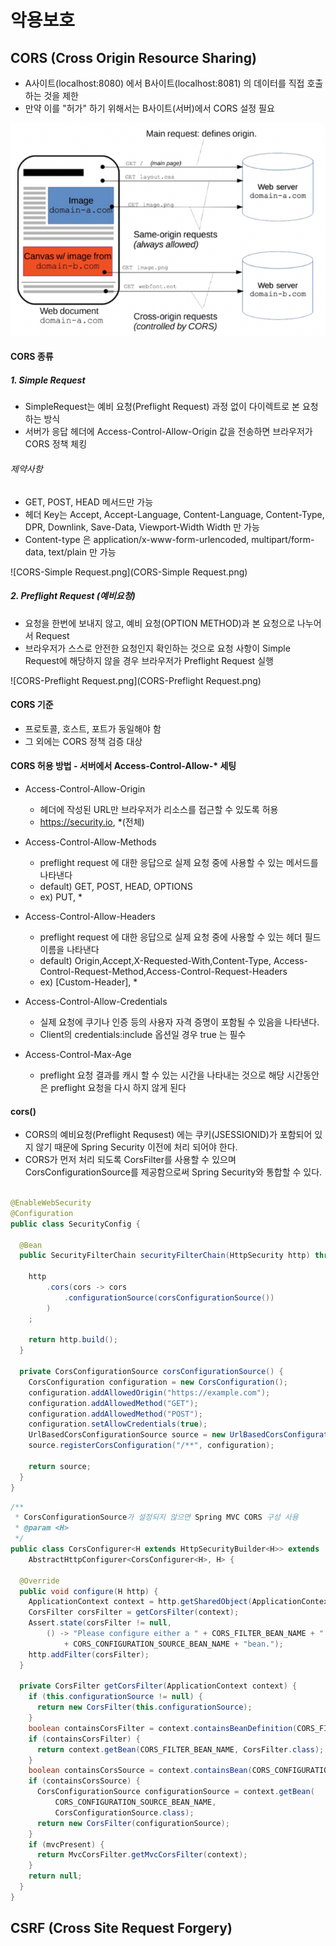 # 악용보호

## CORS (Cross Origin Resource Sharing)

- A사이트(localhost:8080) 에서 B사이트(localhost:8081) 의 데이터를 직접 호출하는 것을 제한
- 만약 이를 "허가" 하기 위해서는 B사이트(서버)에서 CORS 설정 필요

![CORS-case.png](CORS-case.png)

#### CORS 종류

##### 1. Simple Request

- SimpleRequest는 예비 요청(Preflight Request) 과정 없이 다이렉트로 본 요청하는 방식
- 서버가 응답 헤더에 Access-Control-Allow-Origin 값을 전송하면 브라우저가 CORS 정책 체킹

###### 제약사항

- GET, POST, HEAD 메서드만 가능
- 헤더 Key는 Accept, Accept-Language, Content-Language, Content-Type, DPR, Downlink, Save-Data,
  Viewport-Width Width 만 가능
- Content-type 은 application/x-www-form-urlencoded, multipart/form-data, text/plain 만 가능

![CORS-Simple Request.png](CORS-Simple Request.png)

##### 2. Preflight Request (예비요청)

- 요청을 한번에 보내지 않고, 예비 요청(OPTION METHOD)과 본 요청으로 나누어서 Request
- 브라우저가 스스로 안전한 요청인지 확인하는 것으로 요청 사항이 Simple Request에 해당하지 않을 경우 브라우저가 Preflight Request 실행

![CORS-Preflight Request.png](CORS-Preflight Request.png)

#### CORS 기준

- 프로토콜, 호스트, 포트가 동일해야 함
- 그 외에는 CORS 정책 검증 대상

#### CORS 허용 방법 - 서버에서 Access-Control-Allow-* 세팅

- Access-Control-Allow-Origin
    - 헤더에 작성된 URL만 브라우저가 리소스를 접근할 수 있도록 허용
    - https://security.io, *(전체)

- Access-Control-Allow-Methods
    - preflight request 에 대한 응답으로 실제 요청 중에 사용할 수 있는 메서드를 나타낸다
    - default) GET, POST, HEAD, OPTIONS
    - ex) PUT, *

- Access-Control-Allow-Headers
    - preflight request 에 대한 응답으로 실제 요청 중에 사용할 수 있는 헤더 필드 이름을 나타낸다
    - default) Origin,Accept,X-Requested-With,Content-Type,
      Access-Control-Request-Method,Access-Control-Request-Headers
    - ex) [Custom-Header], *

- Access-Control-Allow-Credentials
    - 실제 요청에 쿠기나 인증 등의 사용자 자격 증명이 포함될 수 있음을 나타낸다.
    - Client의 credentials:include 옵션일 경우 true 는 필수

- Access-Control-Max-Age
    - preflight 요청 결과를 캐시 할 수 있는 시간을 나타내는 것으로 해당 시간동안은 preflight 요청을 다시 하지 않게 된다

#### cors()

- CORS의 예비요청(Preflight Requsest) 에는 쿠키(JSESSIONID)가 포함되어 있지 않기 때문에 Spring Security 이전에 처리 되어야 한다.
- CORS가 먼저 처리 되도록 CorsFilter를 사용할 수 있으며 CorsConfigurationSource를 제공함으로써 Spring Security와 통합할 수 있다.

```java

@EnableWebSecurity
@Configuration
public class SecurityConfig {

  @Bean
  public SecurityFilterChain securityFilterChain(HttpSecurity http) throws Exception {

    http
        .cors(cors -> cors
            .configurationSource(corsConfigurationSource())
        )
    ;

    return http.build();
  }

  private CorsConfigurationSource corsConfigurationSource() {
    CorsConfiguration configuration = new CorsConfiguration();
    configuration.addAllowedOrigin("https://example.com");
    configuration.addAllowedMethod("GET");
    configuration.addAllowedMethod("POST");
    configuration.setAllowCredentials(true);
    UrlBasedCorsConfigurationSource source = new UrlBasedCorsConfigurationSource();
    source.registerCorsConfiguration("/**", configuration);

    return source;
  }
}
```

```java
/**
 * CorsConfigurationSource가 설정되지 않으면 Spring MVC CORS 구성 사용
 * @param <H>
 */
public class CorsConfigurer<H extends HttpSecurityBuilder<H>> extends
    AbstractHttpConfigurer<CorsConfigurer<H>, H> {

  @Override
  public void configure(H http) {
    ApplicationContext context = http.getSharedObject(ApplicationContext.class);
    CorsFilter corsFilter = getCorsFilter(context);
    Assert.state(corsFilter != null,
        () -> "Please configure either a " + CORS_FILTER_BEAN_NAME + " bean or a "
            + CORS_CONFIGURATION_SOURCE_BEAN_NAME + "bean.");
    http.addFilter(corsFilter);
  }

  private CorsFilter getCorsFilter(ApplicationContext context) {
    if (this.configurationSource != null) {
      return new CorsFilter(this.configurationSource);
    }
    boolean containsCorsFilter = context.containsBeanDefinition(CORS_FILTER_BEAN_NAME);
    if (containsCorsFilter) {
      return context.getBean(CORS_FILTER_BEAN_NAME, CorsFilter.class);
    }
    boolean containsCorsSource = context.containsBean(CORS_CONFIGURATION_SOURCE_BEAN_NAME);
    if (containsCorsSource) {
      CorsConfigurationSource configurationSource = context.getBean(
          CORS_CONFIGURATION_SOURCE_BEAN_NAME,
          CorsConfigurationSource.class);
      return new CorsFilter(configurationSource);
    }
    if (mvcPresent) {
      return MvcCorsFilter.getMvcCorsFilter(context);
    }
    return null;
  }
}
```

## CSRF (Cross Site Request Forgery)